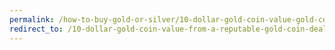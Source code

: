 ```yaml
---
permalink: /how-to-buy-gold-or-silver/10-dollar-gold-coin-value-gold-coin-dealer/
redirect_to: /10-dollar-gold-coin-value-from-a-reputable-gold-coin-dealer/
---
```

